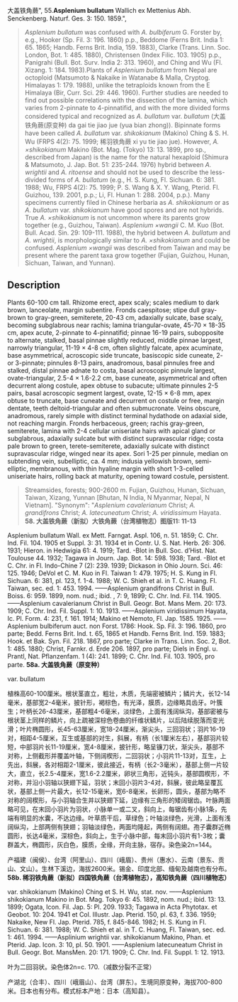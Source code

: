 大盖铁角蕨",
55.**Asplenium bullatum** Wallich ex Mettenius Abh. Senckenberg. Naturf. Ges. 3: 150. 1859.",

> *Asplenium bullatum* was confused with *A. bulbiferum* G. Forster by, e.g., Hooker (Sp. Fil. 3: 196. 1860) p.p., Beddome (Ferns Brit. India 1: 65. 1865; Handb. Ferns Brit. India, 159. 1883), Clarke (Trans. Linn. Soc. London, Bot. 1: 485. 1880), Christensen (Index Filic. 103. 1905) p.p., Panigrahi (Bull. Bot. Surv. India 2: 313. 1960), and Ching and Wu (Fl. Xizang. 1: 184. 1983).Plants of *Asplenium bullatum* from Nepal are octoploid (Matsumoto &amp; Nakaike in Watanabe &amp; Malla, Cryptog. Himalayas 1: 179. 1988), unlike the tetraploids known from the E Himalaya (Bir, Curr. Sci. 29: 446. 1960). Further studies are needed to find out possible correlations with the dissection of the lamina, which varies from 2-pinnate to 4-pinnatifid, and with the more divided forms considered typical and recognized as *A. bullatum* var. *bullatum* (大盖铁角蕨(原变种) da gai tie jiao jue (yua bian zhong)). Bipinnate forms have been called *A. bullatum* var. *shikokianum* (Makino) Ching &amp; S. H. Wu (FRPS 4(2): 75. 1999; 稀羽铁角蕨 xi yu tie jiao jue). However, *A. ×shikokianum* Makino (Bot. Mag. (Tokyo) 13: 13. 1899, pro sp., described from Japan) is the name for the natural hexaploid (Shimura &amp; Matsumoto, J. Jap. Bot. 51: 235-244. 1976) hybrid between *A. wrightii* and *A. ritoense* and should not be used to describe the less-divided forms of *A. bullatum* (e.g., H. S. Kung, Fl. Sichuan. 6: 381. 1988; Wu, FRPS 4(2): 75. 1999; P. S. Wang &amp; X. Y. Wang, Pterid. Fl. Guizhou, 139. 2001, p.p.; Li, Fl. Hunan 1: 288. 2004, p.p.). Many specimens currently filed in Chinese herbaria as *A. shikokianum* or as *A. bullatum* var. *shikokianum* have good spores and are not hybrids. True *A. ×shikokianum* is not uncommon where its parents grow together (e.g., Guizhou, Taiwan). *Asplenium ×wangii* C. M. Kuo (Bot. Bull. Acad. Sin. 29: 109-111. 1988), the hybrid between *A. bullatum* and *A. wrightii*, is morphologically similar to *A. ×shikokianum* and could be confused. *Asplenium ×wangii* was described from Taiwan and may be present where the parent taxa grow together (Fujian, Guizhou, Hunan, Sichuan, Taiwan, and Yunnan).

## Description
Plants 60-100 cm tall. Rhizome erect, apex scaly; scales medium to dark brown, lanceolate, margin subentire. Fronds caespitose; stipe dull gray-brown to gray-green, semiterete, 20-43 cm, adaxially sulcate, base scaly, becoming subglabrous near rachis; lamina triangular-ovate, 45-70 × 18-35 cm, apex acute, 2-pinnate to 4-pinnatifid; pinnae 16-19 pairs, subopposite to alternate, stalked, basal pinnae slightly reduced, middle pinnae largest, narrowly triangular, 11-19 × 4-8 cm, often slightly falcate, apex acuminate, base asymmetrical, acroscopic side truncate, basiscopic side cuneate, 2- or 3-pinnate; pinnules 8-13 pairs, anadromous, basal pinnules free and stalked, distal pinnae adnate to costa, basal acroscopic pinnule largest, ovate-triangular, 2.5-4 × 1.6-2.2 cm, base cuneate, asymmetrical and often decurrent along costule, apex obtuse to subacute; ultimate pinnules 2-5 pairs, basal acroscopic segment largest, ovate, 12-15 × 6-8 mm, apex obtuse to truncate, base cuneate and decurrent on costule or free, margin dentate, teeth deltoid-triangular and often submucronate. Veins obscure, anadromous, rarely simple with distinct terminal hydathode on adaxial side, not reaching margin. Fronds herbaceous, green; rachis gray-green, semiterete, lamina with 2-4 cellular uniseriate hairs with apical gland or subglabrous, adaxially sulcate but with distinct supravascular ridge; costa pale brown to green, terete-semiterete, adaxially sulcate with distinct supravascular ridge, winged near its apex. Sori 1-25 per pinnule, median on subtending vein, subelliptic, ca. 4 mm; indusia yellowish brown, semi-elliptic, membranous, with thin hyaline margin with short 1-3-celled uniseriate hairs, rolling back at maturity, opening toward costule, persistent.

> Streamsides, forests; 900-2600 m. Fujian, Guizhou, Hunan, Sichuan, Taiwan, Xizang, Yunnan [Bhutan, N India, N Myanmar, Nepal, N Vietnam].
  "Synonym": "*Asplenium cavalerianum* Christ; *A. grandifrons* Christ; *A. latecuneatum* Christ; *A. viridissimum* Hayata.
**58. 大盖铁角蕨（新拟）大铁角蕨（台湾植物志）图版11: 11-13**

Asplenium bullatum Wall. ex Mett. Farngat. Aspl. 106, n. 51. 1859; C. Chr. Ind. Fil. 104. 1905 et Suppl. 3: 31. 1934 et in Contr. U. S. Nat. Herb. 26: 306. 1931; Hieron. in Hedwigia 61: 4. 1919; Tard. -Blot in Bull. Soc. d’Hist. Nat. Toulouse 44. 1932; Tagawa in Journ. Jap. Bot. 14: 598. 1938; Tard. -Blot et C. Chr. in Fl. Indo-Chine 7 (2): 239. 1939; Dickason in Ohio Journ. Sci. 46: 125. 1946; DeVol et C. M. Kuo in Fl. Taiwan 1: 479. 1975; H. S. Kung in Fl. Sichuan. 6: 381, pl. 123, f. 1-4. 1988; W. C. Shieh et al. in T. C. Huang. Fl. Taiwan, sec. ed. 1: 453. 1994. ——Asplenium grandifrons Christ in Bull. Boiss. 6: 959. 1899, nom. nud.; ibid. , 7: 9, 1899; C. Chr. Ind. Fil. 114. 1905. ——Asplenium cavalerianum Christ in Bull. Geogr. Bot. Mans Mem. 20: 173. 1909; C. Chr. Ind. Fil. Suppl. 1: 10. 1913. ——Asplenium viridissimum Hayata, Ic. Pl. Form. 4: 231, f. 161. 1914; Makino et Nemoto, Fl. Jap. 1585. 1925. ——Asplenium bulbiferum auct. non Forst. 1786: Hook. Sp. Fil. 3: 196. 1860, pro parte; Bedd. Ferns Brit. Ind. t. 65, 1865 et Handb. Ferns Brit. Ind. 159. 1883; Hook. et Bak. Syn. Fil. 218. 1867, pro parte; Clarke in Trans. Linn. Soc. 2, Bot. 1: 485. 1880; Christ, Farnkr. d. Erde 206. 1897, pro parte; Diels in Engl. u. Prantl, Nat. Pflanzenfam. 1 (4): 241. 1899; C. Chr. Ind. Fil. 103. 1905, pro parte.
**58a. 大盖铁角蕨（原变种）**

var. bullatum

植株高60-100厘米。根状茎直立，粗壮，木质，先端密被鳞片；鳞片大，长12-14毫米，基部宽2-4毫米，披针形，褐棕色，有光泽，膜质，边缘略具齿牙。叶簇生；叶柄长26-43厘米，基部粗4-6毫米，淡绿色，上面有浅阔纵沟，基部密被与根状茎上同样的鳞片，向上疏被深棕色卷曲的纤维状鳞片，以后陆续脱落而变光滑；叶片椭圆形，长45-63厘米，宽18-24厘米，渐尖头，三回羽状；羽片16-19对，相距4-5厘米，互生或基部的对生，斜展，有柄（长1厘米左右），基部羽片较短，中部羽片长11-19厘米，宽4-8厘米，披针形，略呈镰刀状，渐尖头，基部不对称，上侧截形并覆盖叶轴，下侧阔楔形，二回羽状；小羽片11-13对，互生，上先出，斜展，各对相距2-1厘米，彼此接近，有柄（长2-3毫米），基部上侧一片较大，直立，长2.5-4厘米，宽1.6-2.2厘米，卵状三角形，近钝头，基部圆楔形，不对称，并沿小羽轴以狭翅下延，羽状；末回小羽片3-4对，斜展，彼此略呈覆瓦状，基部上侧一片最大，长12-15毫米，宽6-8毫米，长卵形，圆头，基部为略不对称的阔楔形，与小羽轴合生并以狭翅下延，边缘有三角形的矮阔锯齿。叶脉两面略可见，在末回小羽片为羽状，小脉单一或二叉，斜向上，每锯齿有小脉1条，先端有明显的水囊，不达边缘。叶草质干后，草绿色；叶轴淡绿色，光滑，上面有浅阔纵沟，上部两侧有狭翅；羽轴淡绿色，两面均隆起，两侧有阔翅。孢子囊群近椭圆形，长达4毫米，深棕色，斜向上，生于小脉中部，每末回小羽片有1-3枚；囊群盖大，椭圆形，灰白色，膜质，全缘，开向主脉，宿存。染色染2n=144。

产福建（闽侯）、台湾（阿里山）、四川（峨眉）、贵州（惠水）、云南（景东、贡山、文山）。生林下溪边，海拔2600米。锡金、印度北部、缅甸及越南也有分布。
**58b. 稀羽铁角蕨（新拟）四国铁角蕨（台湾植物志），高知铁角蕨（四川植物志）**

var. shikokianum (Makino) Ching et S. H. Wu, stat. nov. ——Asplenium shikokianum Makino in Bot. Mag. Tokyo 6: 45. 1892, nom. nud.; ibid. 13: 13. 1899; Ogata, Icon. Fil. Jap. 5: Pl. 209. 1933; Tagawa in Acta Phytotax. et Geobot. 10: 204. 1941 et Col. Illustr. Jap. Pterid. 150, pl. 63, f. 336. 1959; Nakaike, New Fl. Jap. Pterid. 785, f. 845-846. 1982; H. S. Kung in Fl. Sichuan. 6: 381. 1988; W. C. Shieh et al. in T. C. Huang, Fl. Taiwan, sec. ed. 1: 461. 1994. ——Asplinium wrightii var. shikokianum Makino, Phan. et Pterid. Jap. Icon. 3: 10, pl. 50. 1901. ——Asplenium latecuneatum Christ in Bull. Geogr. Bot. MansMen. 20: 171. 1909; C. Chr. Ind. Fil. Suppl. 1: 12. 1913.

叶为二回羽状。染色体2n=c. 170.（减数分裂不正常）

产湖北（合丰）、四川（峨眉山）、台湾（屏东）。生境同原变种，海拔700-800米。日本也有分布。模式标本产地：日本（高知县）。
